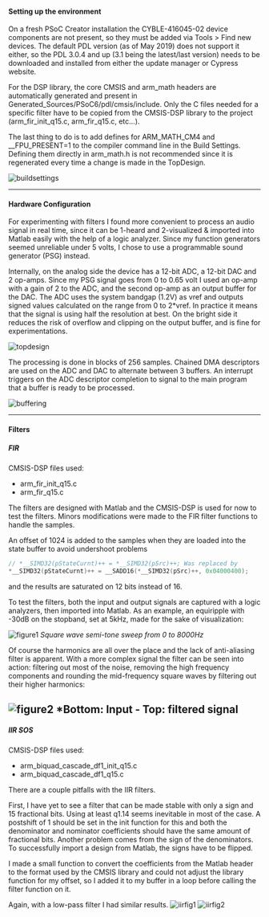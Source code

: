 

#### Setting up the environment


On a fresh PSoC Creator installation the CYBLE-416045-02 device components are not
present, so they must be added via Tools > Find new devices. The default PDL version (as of May 2019) does not support it either, so the PDL 3.0.4 and up (3.1 being the latest/last version) needs to be downloaded and installed from either the update manager or Cypress website.

For the DSP library, the core CMSIS and arm_math headers are automatically generated and present in Generated_Sources/PSoC6/pdl/cmsis/include. Only the C files needed for a specific filter have to be copied from the CMSIS-DSP library to the project (arm_fir_init_q15.c, arm_fir_q15.c, etc...).

The last thing to do is to add defines for ARM_MATH_CM4 and __FPU_PRESENT=1 to the compiler command line in the Build Settings. Defining them directly in arm_math.h is not recommended since it is regenerated every time a change is made in the TopDesign.

![buildsettings](https://user-images.githubusercontent.com/36741050/58102662-50d1c800-7bea-11e9-9035-618d4437cb4f.png)


---

#### Hardware Configuration

For experimenting with filters I found more convenient to process an audio signal in real time, since it can be 1-heard and 2-visualized & imported into Matlab easily with the help of a logic analyzer. Since my function generators seemed unreliable under 5 volts, I chose to use a programmable sound generator (PSG) instead. 

Internally, on the analog side the device has a 12-bit ADC, a 12-bit DAC and 2 op-amps. Since my PSG signal goes from 0 to 0.65 volt I used an op-amp with a gain of 2 to the ADC, and the second op-amp as an output buffer for the DAC. The ADC uses the system bandgap (1.2V) as vref and outputs signed values calculated on the range from 0 to 2*vref. In practice it means that the signal is using half the resolution at best. On the bright side it reduces the risk of overflow and clipping on the output buffer, and is fine for experimentations.

![topdesign](https://user-images.githubusercontent.com/36741050/58102535-18ca8500-7bea-11e9-997d-bf181c315149.png)

The processing is done in blocks of 256 samples. Chained DMA descriptors are used on the ADC and DAC to alternate between 3 buffers. An interrupt triggers on the ADC descriptor completion to signal to the main program that a buffer is ready to be processed.

![buffering](https://user-images.githubusercontent.com/36741050/58102317-c5f0cd80-7be9-11e9-9879-7c2bb90be18a.png)

---

#### Filters

##### FIR

CMSIS-DSP files used:
- arm_fir_init_q15.c
- arm_fir_q15.c

The filters are designed with Matlab and the CMSIS-DSP is used for now to test the filters. Minors modifications were made to the FIR filter functions to handle the samples. 

An offset of 1024 is added to the samples when they are loaded into the state buffer to avoid undershoot problems
```C
// *__SIMD32(pStateCurnt)++ = *__SIMD32(pSrc)++; Was replaced by
*__SIMD32(pStateCurnt)++ = __SADD16(*__SIMD32(pSrc)++, 0x04000400);
```
and the results are saturated on 12 bits instead of 16.

To test the filters, both the input and output signals are captured with a logic analyzers, then imported into Matlab. As an example, an equiripple with -30dB on the stopband, set at 5kHz, made for the sake of visualization:

![figure1](https://user-images.githubusercontent.com/36741050/58102292-bd989280-7be9-11e9-8a83-2c2d528fea4b.png)
*Square wave semi-tone sweep from 0 to 8000Hz*

Of course the harmonics are all over the place and the lack of anti-aliasing filter is apparent. With a more complex signal the filter can be seen into action: filtering out most of the noise, removing the high frequency components and rounding the mid-frequency square waves by filtering out their higher harmonics:

![figure2](https://user-images.githubusercontent.com/36741050/58102297-bffaec80-7be9-11e9-8a0f-a2a37d78e046.png)
*Bottom: Input - Top: filtered signal
---
##### IIR SOS

CMSIS-DSP files used:
- arm_biquad_cascade_df1_init_q15.c
- arm_biquad_cascade_df1_q15.c

There are a couple pitfalls with the IIR filters.

First, I have yet to see a filter that can be made stable with only a sign and 15 fractional bits. Using at least q1.14 seems inevitable in most of the case. A postshift of 1 should be set in the init function for this and both the denominator and nominator coefficients should have the same amount of fractional bits.  Another problem comes from the sign of the denominators. To successfully import a design from Matlab, the signs have to be flipped.

I made a small function to convert the coefficients from the Matlab header to the format used by the CMSIS library and could not adjust the library function for my offset, so I added it to my buffer in a loop before calling the filter function on it. 

Again, with a low-pass filter I had similar results.
![iirfig1](https://user-images.githubusercontent.com/36741050/58102249-a9ed2c00-7be9-11e9-99e8-3ccb73883ed8.png)
![iirfig2](https://user-images.githubusercontent.com/36741050/58102276-b3769400-7be9-11e9-9934-290ffd9d9c87.png)

